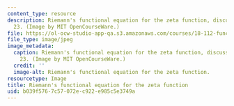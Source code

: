 ```yaml
---
content_type: resource
description: Riemann's functional equation for the zeta function, discussed in lecture
  23. (Image by MIT OpenCourseWare.)
file: https://ol-ocw-studio-app-qa.s3.amazonaws.com/courses/18-112-functions-of-a-complex-variable-fall-2008/b039f5767c57072ec922e985c5e3749a_18-112f08.jpg
file_type: image/jpeg
image_metadata:
  caption: Riemann's functional equation for the zeta function, discussed in lecture
    23. (Image by MIT OpenCourseWare.)
  credit: ''
  image-alt: Riemann's functional equation for the zeta function.
resourcetype: Image
title: Riemann's functional equation for the zeta function
uid: b039f576-7c57-072e-c922-e985c5e3749a
---
```

